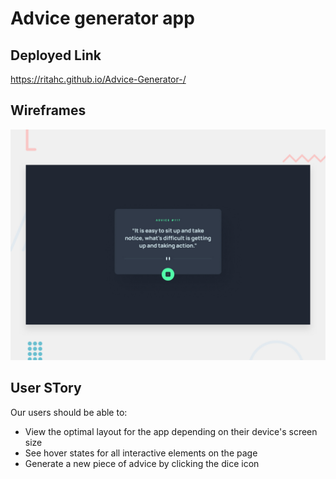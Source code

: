 # Advice generator app

## Deployed Link
https://ritahc.github.io/Advice-Generator-/

## Wireframes

![Design preview for the Advice generator app coding challenge](./design/desktop-preview.jpg)


## User STory

Our users should be able to:

- View the optimal layout for the app depending on their device's screen size
- See hover states for all interactive elements on the page
- Generate a new piece of advice by clicking the dice icon




